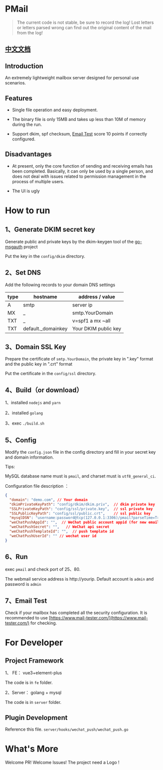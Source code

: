 # PMail 

> The current code is not stable, be sure to record the log! Lost letters or letters parsed wrong can find out the original content of the mail from the log!

## [中文文档](./README_CN.md)

## Introduction

An extremely lightweight mailbox server designed for personal use scenarios. 

## Features

* Single file operation and easy deployment.

* The binary file is only 15MB and takes up less than 10M of memory during the run.

* Support dkim, spf checksum, [Email Test](https://www.mail-tester.com/) score 10 points if correctly configured.

## Disadvantages

* At present, only the core function of sending and receiving emails has been completed. Basically, it can only be used by a single person, and does not deal with issues related to permission management in the process of multiple users.

* The UI is ugly

# How to run

## 1、Generate DKIM secret key

Generate public and private keys by the dkim-keygen tool of the [go-msgauth](https://github.com/emersion/go-msgauth) project

Put the key in the `config/dkim` directory.

## 2、Set DNS

Add the following records to your domain DNS settings

| type | hostname             | address / value      |
|------|----------------------|----------------------|
| A    | smtp                 | server ip            |
| MX   | _                    | smtp.YourDomain      |
| TXT  | _                    | v=spf1 a mx ~all     |
| TXT  | default._domainkey	  | Your DKIM public key |

## 3、Domain SSL Key

Prepare the certificate of `smtp.YourDomain`, the private key in ".key" format and the public key in ".crt" format

Put the certificate in the `config/ssl` directory.

## 4、Build（or download）

1、installed `nodejs` and `yarn`

2、installed `golang`

3、exec `./build.sh`

## 5、Config

Modify the `config.json` file in the config directory and fill in your secret key and domain information.

Tips:

MySQL database name must is `pmail`, and charset must is `utf8_general_ci`.

Configuration file description ：
```json
{
  "domain": "demo.com", // Your domain
  "dkimPrivateKeyPath": "config/dkim/dkim.priv",  // dkim private key
  "SSLPrivateKeyPath": "config/ssl/private.key",  // ssl private key
  "SSLPublicKeyPath": "config/ssl/public.crt",    // ssl public key
  "mysqlDSN": "username:password@tcp(127.0.0.1:3306)/pmail?parseTime=True&loc=Local", // mysql connect infonation
  "weChatPushAppId": "",  // WeChat public account appid (for new email message push) . If you don't need it, you can make it empty.
  "weChatPushSecret": "",   // WeChat api secret
  "weChatPushTemplateId": "",  // push template id
  "weChatPushUserId": "" // wechat user id
}
```

## 6、Run

exec `pmail` and check port of 25、80.

The webmail service address is http://yourip. Default account is `admin` and password is `admin`

## 7、Email Test

Check if your mailbox has completed all the security configuration. It is recommended to use [https://www.mail-tester.com/](https://www.mail-tester.com/) for checking. 


# For Developer

## Project Framework

1、 FE： vue3+element-plus

The code is in `fe` folder.

2、Server： golang + mysql

The code is in `server` folder.

## Plugin Development

Reference this file. `server/hooks/wechat_push/wechat_push.go`

# What's More

Welcome PR! Welcome Issues! The project need a Logo !